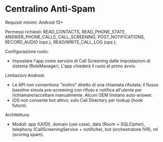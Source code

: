 # Centralino Anti-Spam

Requisiti minimi: Android 13+

Permessi richiesti: READ_CONTACTS, READ_PHONE_STATE, ANSWER_PHONE_CALLS, CALL_SCREENING, POST_NOTIFICATIONS, RECORD_AUDIO (opz.), READ/WRITE_CALL_LOG (opz.).

Configurazione ruolo:
- Impostare l'app come servizio di Call Screening dalle impostazioni di sistema (RoleManager). L'app chiederà il ruolo al primo avvio.

Limitazioni Android:
- Le API non consentono "inoltro" diretto di una chiamata rifiutata; il flusso baseline simula pre-screening con rifiuto e notifica all'utente per richiamare/accettare manualmente. Alcuni OEM limitano auto-answer.
- iOS non consente bot attivo; solo Call Directory per lookup (hook futuro).

Architettura:
- Moduli: app (UI/DI), domain (use case), data (Room + SQLCipher), telephony (CallScreeningService + notifiche), bot (orchestratore IVR), ml (scoring spam).

